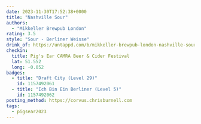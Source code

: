 ```yaml
---
date: 2023-11-30T17:52:38+0000
title: "Nashville Sour"
authors:
  - "Mikkeller Brewpub London"
rating: 3.5
style: "Sour - Berliner Weisse"
drink_of: https://untappd.com/b/mikkeller-brewpub-london-nashville-sour/5604763
checkin:
  title: Pig's Ear CAMRA Beer & Cider Festival
  lat: 51.552
  long: -0.052
badges:
  - title: "Draft City (Level 29)"
    id: 1157492061
  - title: "Ich Bin Ein Berliner (Level 5)"
    id: 1157492062
posting_method: https://corvus.chrisburnell.com
tags:
  - pigsear2023
---
```

